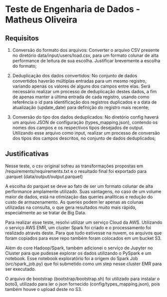 # Teste de Engenharia de Dados - Matheus Oliveira
## Requisitos
1. Conversão do formato dos arquivos: Converter o arquivo CSV presente no diretório data/input/users/load.csv, para um formato colunar de alta performance de leitura de sua escolha. Justificar brevemente a escolha do formato;

2. Deduplicação dos dados convertidos: No conjunto de dados convertidos haverão múltiplas entradas para um mesmo registro, variando apenas os valores de alguns dos campos entre elas. Será necessário realizar um processo de deduplicação destes dados, a fim de apenas manter a última entrada de cada registro, usando como referência o id para identificação dos registros duplicados e a data de atualização (update_date) para definição do registro mais recente;

3. Conversão do tipo dos dados deduplicados: No diretório config haverá um arquivo JSON de configuração (types_mapping.json), contendo os nomes dos campos e os respectivos tipos desejados de output. Utilizando esse arquivo como input, realizar um processo de conversão dos tipos dos campos descritos, no conjunto de dados deduplicados;

## Justificativas

Nesse teste, o csv original sofreu as transformações propostas em /requirements/requirements.txt
e o resultado final foi exportado para .parquet (data/output/output.parquet)

A escolha do parquet se deve ao fato de ser um formato colunar de alta performance amplamente utilizado. Suas vantagens, no caso de um volume maior de dados, está na otimização das queries analíticas e redução do custo de armazenamento. As queries podem ler apenas as colunas utilizadas na consulta, o que gera resultados muito mais rápido, especialmente ao se tratar de Big Data.

Para realizar esse teste, resolvi utilizar um serviço Cloud da AWS. Utilizando o serviço AWS EMR, um cluster Spark foi criado e o processamento foi realizado através deste. Para que tudo estivesse na nuvem, os arquivos que foram copiados para esse repo também foram colocados em um bucket S3.

Além do core Hadoop/Spark, também adicionei o serviço de Jupyter no Cluster para que pudesse explorar os dados utilizando o PySpark e um notebook. Esse notebook exploratório foi a origem do Spark Job (src/spark_job.py) que foi submetido como um step nesse cluster EMR para ser executado.

O arquivo de bootstrap (bootstrap/bootstrap.sh) foi utilizado para instalar o boto3, utilizado para ler o json fornecido (config/types_mapping.json), pois também houve o upload deste no S3.
